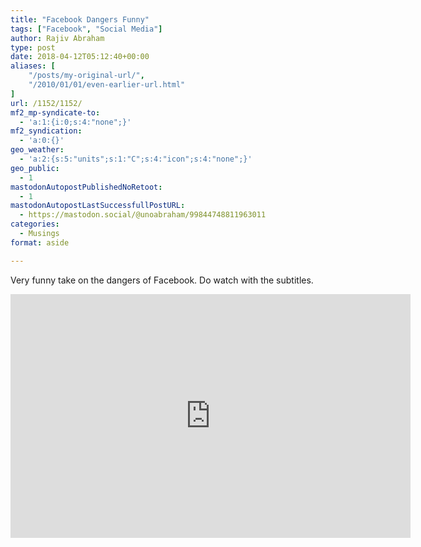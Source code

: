 ```yaml
---
title: "Facebook Dangers Funny"
tags: ["Facebook", "Social Media"]
author: Rajiv Abraham
type: post
date: 2018-04-12T05:12:40+00:00
aliases: [
    "/posts/my-original-url/",
    "/2010/01/01/even-earlier-url.html"
]
url: /1152/1152/
mf2_mp-syndicate-to:
  - 'a:1:{i:0;s:4:"none";}'
mf2_syndication:
  - 'a:0:{}'
geo_weather:
  - 'a:2:{s:5:"units";s:1:"C";s:4:"icon";s:4:"none";}'
geo_public:
  - 1
mastodonAutopostPublishedNoRetoot:
  - 1
mastodonAutopostLastSuccessfullPostURL:
  - https://mastodon.social/@unoabraham/99844748811963011
categories:
  - Musings
format: aside

---
```

<p style="text-align: justify;">
  Very funny take on the dangers of Facebook. Do watch with the subtitles.
</p>

<span class="embed-youtube" style="text-align:center; display: block;"><iframe class='youtube-player' type='text/html' width='640' height='390' src='https://www.youtube.com/embed/ysa-SzNepsA?version=3&#038;rel=1&#038;fs=1&#038;autohide=2&#038;showsearch=0&#038;showinfo=1&#038;iv_load_policy=1&#038;wmode=transparent' allowfullscreen='true' style='border:0;'></iframe></span>